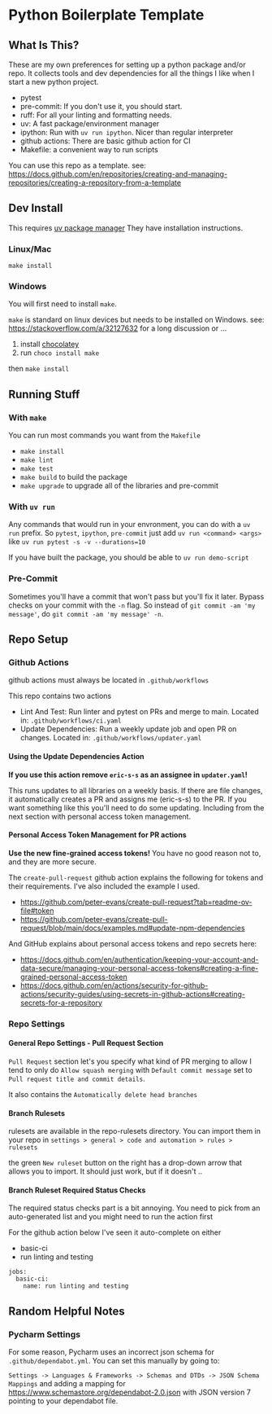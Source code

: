 # Python Boilerplate Template

## What Is This?

These are my own preferences for setting up a python package and/or repo.
It collects tools and dev dependencies for all the things I like when
I start a new python project.

- pytest
- pre-commit: If you don't use it, you should start.
- ruff: For all your linting and formatting needs.
- uv: A fast package/environment manager
- ipython: Run with `uv run ipython`. Nicer than regular interpreter
- github actions: There are basic github action for CI
- Makefile: a convenient way to run scripts

You can use this repo as a template.
see: https://docs.github.com/en/repositories/creating-and-managing-repositories/creating-a-repository-from-a-template

## Dev Install

This requires [uv package manager](https://docs.astral.sh/uv/getting-started/installation/)
They have installation instructions.

### Linux/Mac

`make install`

### Windows

You will first need to install `make`.

`make` is standard on linux devices but needs to be installed on Windows.
see: https://stackoverflow.com/a/32127632 for a long discussion or ...

1. install [chocolatey](https://chocolatey.org/install)
2. run `choco install make`

then `make install`

## Running Stuff

### With `make`

You can run most commands you want from the `Makefile`

- `make install`
- `make lint`
- `make test`
- `make build` to build the package
- `make upgrade` to upgrade all of the libraries and pre-commit

### With `uv run`

Any commands that would run in your envronment, you can do with a `uv run`
prefix.  So `pytest`, `ipython`, `pre-commit` just add `uv run <command> <args>`
like `uv run pytest -s -v --durations=10`

If you have built the package, you should be able to `uv run demo-script`

### Pre-Commit

Sometimes you'll have a commit that won't pass but you'll fix it later.
Bypass checks on your commit with the `-n` flag. So instead of
`git commit -am 'my message'`, do `git commit -am 'my message' -n`.


## Repo Setup

### Github Actions

github actions must always be located in `.github/workflows`

This repo contains two actions

- Lint And Test: Run linter and pytest on PRs and merge to main.
  Located in: `.github/workflows/ci.yaml`
- Update Dependencies: Run a weekly update job and open PR on changes.
  Located in: `.github/workflows/updater.yaml`

#### Using the Update Dependencies Action

**If you use this action remove `eric-s-s` as an assignee in `updater.yaml`!**

This runs updates to all libraries on a weekly basis. If there are file
changes, it automatically creates a PR and assigns me (eric-s-s) to the PR.
If you want something like this you'll need to do some updating. Including
from the next section with personal access token management.

#### Personal Access Token Management for PR actions

**Use the new fine-grained access tokens!** You have no good reason
not to, and they are more secure.

The `create-pull-request` github action explains the following for
tokens and their requirements. I've also included the example I used.

- https://github.com/peter-evans/create-pull-request?tab=readme-ov-file#token
- https://github.com/peter-evans/create-pull-request/blob/main/docs/examples.md#update-npm-dependencies

And GitHub explains about personal access tokens and repo secrets here:

- https://docs.github.com/en/authentication/keeping-your-account-and-data-secure/managing-your-personal-access-tokens#creating-a-fine-grained-personal-access-token
- https://docs.github.com/en/actions/security-for-github-actions/security-guides/using-secrets-in-github-actions#creating-secrets-for-a-repository

### Repo Settings

#### General Repo Settings - Pull Request Section

`Pull Request` section let's you specify what kind of PR merging to allow
I tend to only do  `Allow squash merging` with `Default commit message`
set to `Pull request title and commit details`.

It also contains the `Automatically delete head branches`

#### Branch Rulesets

rulesets are available in the repo-rulesets directory. You can import them in your repo
in `settings > general > code and automation > rules > rulesets`

the green `New ruleset` button on the right has a drop-down arrow that allows you to
import. It should just work, but if it doesn't ..

#### Branch Ruleset Required Status Checks

The required status checks part is a bit annoying. You need to pick
from an auto-generated list and you might need to run the action first

For the github action below I've seen it auto-complete on either

- basic-ci
- run linting and testing

```
jobs:
  basic-ci:
    name: run linting and testing
```

## Random Helpful Notes

### Pycharm Settings

For some reason, Pycharm uses an incorrect json schema for `.github/dependabot.yml`. You can set
this manually by going to:

`Settings -> Languages & Frameworks -> Schemas and DTDs -> JSON Schema Mappings` and adding
a mapping for https://www.schemastore.org/dependabot-2.0.json with JSON version 7 pointing to
your dependabot file.
